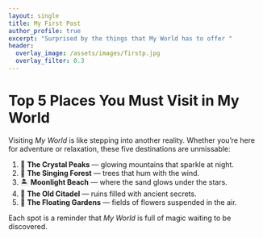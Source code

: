 ```yaml
---
layout: single
title: My First Post
author_profile: true
excerpt: "Surprised by the things that My World has to offer "
header:
  overlay_image: /assets/images/firstp.jpg
  overlay_filter: 0.3
---
```


# Top 5 Places You Must Visit in My World
Visiting *My World* is like stepping into another reality. Whether you’re here for adventure or relaxation, these five destinations are unmissable:  

1. 🌄 **The Crystal Peaks** — glowing mountains that sparkle at night.  
2. 🌳 **The Singing Forest** — trees that hum with the wind.  
3. 🏝 **Moonlight Beach** — where the sand glows under the stars.  
4. 🏰 **The Old Citadel** — ruins filled with ancient secrets.  
5. 🌺 **The Floating Gardens** — fields of flowers suspended in the air.  

Each spot is a reminder that *My World* is full of magic waiting to be discovered.  

